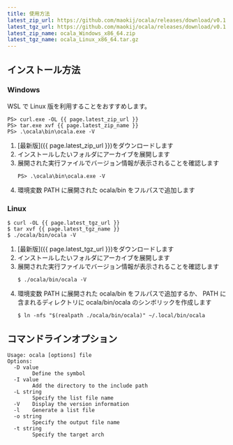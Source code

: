 ```yaml
---
title: 使用方法
latest_zip_url: https://github.com/maokij/ocala/releases/download/v0.1.0/ocala_Windows_x86_64.zip
latest_tgz_url: https://github.com/maokij/ocala/releases/download/v0.1.0/ocala_Linux_x86_64.tar.gz
latest_zip_name: ocala_Windows_x86_64.zip
latest_tgz_name: ocala_Linux_x86_64.tar.gz
---
```


## インストール方法

### Windows

<div class="hint">
    WSL で Linux 版を利用することをおすすめします。
</div>

```
PS> curl.exe -OL {{ page.latest_zip_url }}
PS> tar.exe xvf {{ page.latest_zip_name }}
PS> .\ocala\bin\ocala.exe -V
```

1. [最新版]({{ page.latest_zip_url }})をダウンロードします
2. インストールしたいフォルダにアーカイブを展開します
3. 展開された実行ファイルでバージョン情報が表示されることを確認します
   ```
   PS> .\ocala\bin\ocala.exe -V
   ```
4. 環境変数 PATH に展開された ocala/bin をフルパスで追加します

### Linux

```
$ curl -OL {{ page.latest_tgz_url }}
$ tar xvf {{ page.latest_tgz_name }}
$ ./ocala/bin/ocala -V
```

1. [最新版]({{ page.latest_tgz_url }})をダウンロードします
2. インストールしたいフォルダにアーカイブを展開します
3. 展開された実行ファイルでバージョン情報が表示されることを確認します
   ```
   $ ./ocala/bin/ocala -V
   ```
4. 環境変数 PATH に展開された ocala/bin をフルパスで追加するか、
   PATH に含まれるディレクトリに ocala/bin/ocala のシンボリックを作成します
   ```
   $ ln -nfs "$(realpath ./ocala/bin/ocala)" ~/.local/bin/ocala
   ```

## コマンドラインオプション

```
Usage: ocala [options] file
Options:
  -D value
        Define the symbol
  -I value
        Add the directory to the include path
  -L string
        Specify the list file name
  -V    Display the version information
  -l    Generate a list file
  -o string
        Specify the output file name
  -t string
        Specify the target arch
```
